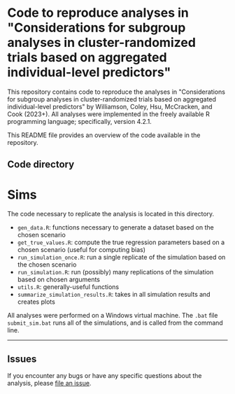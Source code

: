 # Code to reproduce analyses in "Considerations for subgroup analyses in cluster-randomized trials based on aggregated individual-level predictors"

This repository contains code to reproduce the analyses in "Considerations for subgroup analyses in cluster-randomized trials based on aggregated individual-level predictors" by Williamson, Coley, Hsu, McCracken, and Cook (2023+). All analyses were implemented in the freely available R programming language; specifically, version 4.2.1.

This README file provides an overview of the code available in the repository.

## Code directory

# Sims

The code necessary to replicate the analysis is located in this directory.
* `gen_data.R`: functions necessary to generate a dataset based on the chosen scenario
* `get_true_values.R`: compute the true regression parameters based on a chosen scenario (useful for computing bias)
* `run_simulation_once.R`: run a single replicate of the simulation based on the chosen scenario
* `run_simulation.R`: run (possibly) many replications of the simulation based on chosen arguments
* `utils.R`: generally-useful functions
* `summarize_simulation_results.R`: takes in all simulation results and creates plots

All analyses were performed on a Windows virtual machine. The `.bat` file `submit_sim.bat` runs all of the simulations, and is called from the command line.

-----

## Issues

If you encounter any bugs or have any specific questions about the analysis, please
[file an issue](https://github.com/bdwilliamson/cluster_subgroup_analyses_supplementary/issues).

